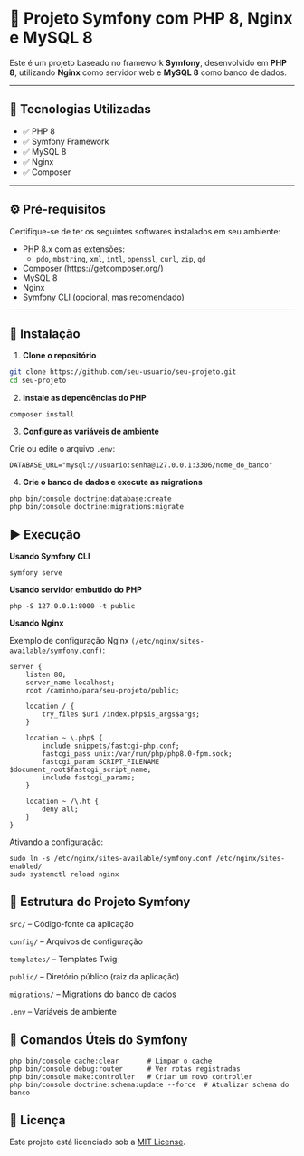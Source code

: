 # 🧱 Projeto Symfony com PHP 8, Nginx e MySQL 8

Este é um projeto baseado no framework **Symfony**, desenvolvido em **PHP 8**, utilizando **Nginx** como servidor web e **MySQL 8** como banco de dados.

---

## 🧰 Tecnologias Utilizadas

- ✅ PHP 8
- ✅ Symfony Framework
- ✅ MySQL 8
- ✅ Nginx
- ✅ Composer

---

## ⚙️ Pré-requisitos

Certifique-se de ter os seguintes softwares instalados em seu ambiente:

- PHP 8.x com as extensões:
  - `pdo`, `mbstring`, `xml`, `intl`, `openssl`, `curl`, `zip`, `gd`
- Composer (https://getcomposer.org/)
- MySQL 8
- Nginx
- Symfony CLI (opcional, mas recomendado)

---

## 🚀 Instalação

1. **Clone o repositório**

```bash
git clone https://github.com/seu-usuario/seu-projeto.git
cd seu-projeto
```

2. **Instale as dependências do PHP**
```
composer install
```

3. **Configure as variáveis de ambiente**

Crie ou edite o arquivo `.env`:
```
DATABASE_URL="mysql://usuario:senha@127.0.0.1:3306/nome_do_banco"
```

4. **Crie o banco de dados e execute as migrations**
```
php bin/console doctrine:database:create
php bin/console doctrine:migrations:migrate
```

## ▶️ Execução

**Usando Symfony CLI**
```
symfony serve
```

**Usando servidor embutido do PHP**
```
php -S 127.0.0.1:8000 -t public
```
**Usando Nginx**

Exemplo de configuração Nginx `(/etc/nginx/sites-available/symfony.conf)`:
```
server {
    listen 80;
    server_name localhost;
    root /caminho/para/seu-projeto/public;

    location / {
        try_files $uri /index.php$is_args$args;
    }

    location ~ \.php$ {
        include snippets/fastcgi-php.conf;
        fastcgi_pass unix:/var/run/php/php8.0-fpm.sock;
        fastcgi_param SCRIPT_FILENAME $document_root$fastcgi_script_name;
        include fastcgi_params;
    }

    location ~ /\.ht {
        deny all;
    }
}
```

Ativando a configuração:

```
sudo ln -s /etc/nginx/sites-available/symfony.conf /etc/nginx/sites-enabled/
sudo systemctl reload nginx
```

## 📁 Estrutura do Projeto Symfony

`src/` – Código-fonte da aplicação

`config/` – Arquivos de configuração

`templates/` – Templates Twig

`public/` – Diretório público (raiz da aplicação)

`migrations/` – Migrations do banco de dados

`.env` – Variáveis de ambiente

## 🔧 Comandos Úteis do Symfony
```
php bin/console cache:clear       # Limpar o cache
php bin/console debug:router      # Ver rotas registradas
php bin/console make:controller   # Criar um novo controller
php bin/console doctrine:schema:update --force  # Atualizar schema do banco
```

## 📜 Licença
Este projeto está licenciado sob a [MIT License](https://mit-license.org/).
